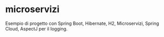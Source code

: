 # microservizi
Esempio di progetto con Spring Boot, Hibernate, H2, Microservizi, Spring Cloud, AspectJ per il logging.
